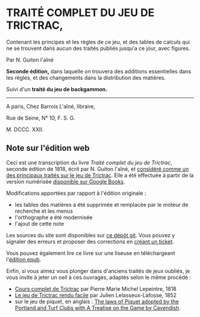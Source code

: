 # TRAITÉ COMPLET DU JEU DE TRICTRAC,

Contenant les principes et les règles de ce jeu, et des tables de calculs qui ne se trouvent dans aucun des traités publiés jusqu'a ce jour, avec figures.

Par N. Guiton l'aîné


**Seconde édition,** dans laquelle on trouvera des additions essentielles dans les règles, et des changements dans la distribution des matières.

Suivi d'un **traité du jeu de backgammon.**

---

A paris, 
Chez Barrois L'aîné, libraire,

Rue de Seine, N° 10, F. S. G. 

M. DCCC. XXII.



## Note sur l'édition web

Ceci est une transcription du livre _Traité complet du jeu de Trictrac_, seconde édition de 1818, écrit par N. Guiton l'aîné, et [considéré comme un des principaux traités sur le jeu de Trictrac](https://fr.wikipedia.org/wiki/Trictrac#Principaux_Trait%C3%A9s). Elle a été effectuée à partir de la version numérisée [disponible sur Google Books](https://books.google.fr/books/download/Trait%C3%A9_complet_du_jeu_de_trictrac_conte.epub?id=BSYPAAAAQAAJ&hl=fr).

Modifications apportées par rapport à l'édition originale : 

- les tables des matières a été supprimée et remplacée par le moteur de recherche et les menus
- l'orthographe a été modernisée
- l'ajout de cette note

Les sources du site sont disponibles sur [ce dépôt git](https://github.com/mmai/traiteCompletTrictrac/). Vous pouvez y signaler des erreurs et proposer des corrections en [créant un ticket](https://github.com/mmai/traiteCompletTrictrac/issues).

Vous pouvez également lire ce livre sur une liseuse en téléchargeant l'[édition epub](traiteCompletdeTrictrac.epub).

Enfin, si vous aimez vous plonger dans d'anciens traités de jeux oubliés, je vous invite à jeter un oeil à ces ouvrages, adaptés selon le même procédé : 

- [Cours complet de Trictrac](https://mmai.github.io/coursCompletdeTrictrac) par Pierre Marie Michel Lepeintre, 1818
- [Le jeu de Trictrac rendu facile](https://mmai.github.io/leJeuDeTrictracRenduFacile/) par Julien Lelasseux-Lafosse, 1852
- sur le jeu de piquet, en anglais : [The laws of Piquet adopted by the Portland and Turf Clubs with A Treatise on the Game by Cavendish](https://mmai.github.io/piquetBook/).

